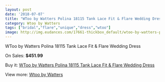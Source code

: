 ```yaml
---
layout: post
date: '2018-07-07'
title: "WToo by Watters Polina 18115 Tank Lace Fit & Flare Wedding Dress"
category: Wtoo by Watters
tags: ["bridal","flare","unique","dress","wtoo"]
image: http://img.eudances.com/17661-thickbox_default/wtoo-by-watters-polina-18115-tank-lace-fit-flare-wedding-dress.jpg
---
```

WToo by Watters Polina 18115 Tank Lace Fit & Flare Wedding Dress

On Sales: **$451.99**
<a href="https://www.eudances.com/en/wtoo-by-watters/5146-wtoo-by-watters-polina-18115-tank-lace-fit-flare-wedding-dress.html"><amp-img layout="responsive" width="600" height="600" src="//img.eudances.com/17661-thickbox_default/wtoo-by-watters-polina-18115-tank-lace-fit-flare-wedding-dress.jpg" alt="WToo by Watters Polina 18115 Tank Lace Fit & Flare Wedding Dress 0" /></a>
<a href="https://www.eudances.com/en/wtoo-by-watters/5146-wtoo-by-watters-polina-18115-tank-lace-fit-flare-wedding-dress.html"><amp-img layout="responsive" width="600" height="600" src="//img.eudances.com/17664-thickbox_default/wtoo-by-watters-polina-18115-tank-lace-fit-flare-wedding-dress.jpg" alt="WToo by Watters Polina 18115 Tank Lace Fit & Flare Wedding Dress 1" /></a>
<a href="https://www.eudances.com/en/wtoo-by-watters/5146-wtoo-by-watters-polina-18115-tank-lace-fit-flare-wedding-dress.html"><amp-img layout="responsive" width="600" height="600" src="//img.eudances.com/17663-thickbox_default/wtoo-by-watters-polina-18115-tank-lace-fit-flare-wedding-dress.jpg" alt="WToo by Watters Polina 18115 Tank Lace Fit & Flare Wedding Dress 2" /></a>
<a href="https://www.eudances.com/en/wtoo-by-watters/5146-wtoo-by-watters-polina-18115-tank-lace-fit-flare-wedding-dress.html"><amp-img layout="responsive" width="600" height="600" src="//img.eudances.com/17662-thickbox_default/wtoo-by-watters-polina-18115-tank-lace-fit-flare-wedding-dress.jpg" alt="WToo by Watters Polina 18115 Tank Lace Fit & Flare Wedding Dress 3" /></a>

Buy it: [WToo by Watters Polina 18115 Tank Lace Fit & Flare Wedding Dress](https://www.eudances.com/en/wtoo-by-watters/5146-wtoo-by-watters-polina-18115-tank-lace-fit-flare-wedding-dress.html "WToo by Watters Polina 18115 Tank Lace Fit & Flare Wedding Dress")

View more: [Wtoo by Watters](https://www.eudances.com/en/49-wtoo-by-watters "Wtoo by Watters")